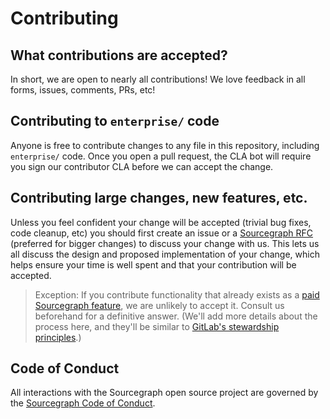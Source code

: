 # Contributing

## What contributions are accepted?

In short, we are open to nearly all contributions! We love feedback in all forms, issues, comments, PRs, etc!

## Contributing to `enterprise/` code

Anyone is free to contribute changes to any file in this repository, including `enterprise/` code. Once you open a pull request, the CLA bot will require you sign our contributor CLA before we can accept the change.

## Contributing large changes, new features, etc.

Unless you feel confident your change will be accepted (trivial bug fixes, code cleanup, etc) you should first create an issue or a [Sourcegraph RFC](https://about.sourcegraph.com/handbook/communication/rfcs#external-contributors) (preferred for bigger changes) to discuss your change with us. This lets us all discuss the design and proposed implementation of your change, which helps ensure your time is well spent and that your contribution will be accepted.

> Exception: If you contribute functionality that already exists as a [paid Sourcegraph feature](https://about.sourcegraph.com/pricing/), we are unlikely to accept it. Consult us beforehand for a definitive answer. (We'll add more details about the process here, and they'll be similar to [GitLab's stewardship principles](https://about.gitlab.com/stewardship/#contributing-an-existing-ee-feature-to-ce).)

## Code of Conduct

All interactions with the Sourcegraph open source project are governed by the
[Sourcegraph Code of Conduct](https://handbook.sourcegraph.com/company-info-and-process/communication/code_of_conduct/).
